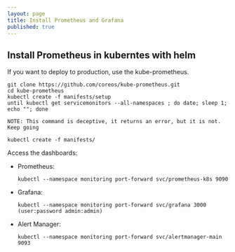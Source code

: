 ```yaml
---
layout: page
title: Install Prometheus and Grafana
published: true
---
```


## Install Prometheus in kuberntes with helm

If you want to deploy to production, use the kube-prometheus. 

  ```
  git clone https://github.com/coreos/kube-prometheus.git
  cd kube-prometheus
  kubectl create -f manifests/setup
  until kubectl get servicemonitors --all-namespaces ; do date; sleep 1; echo ""; done

  NOTE: This command is deceptive, it returns an error, but it is not.  Keep going

  kubectl create -f manifests/
  ```

Access the dashboards:

* Prometheus: 

  ```
  kubectl --namespace monitoring port-forward svc/prometheus-k8s 9090
  ```

* Grafana: 

  ```
  kubectl --namespace monitoring port-forward svc/grafana 3000 (user:password admin:admin)
  ```

* Alert Manager: 

  ```
  kubectl --namespace monitoring port-forward svc/alertmanager-main 9093
  ```




